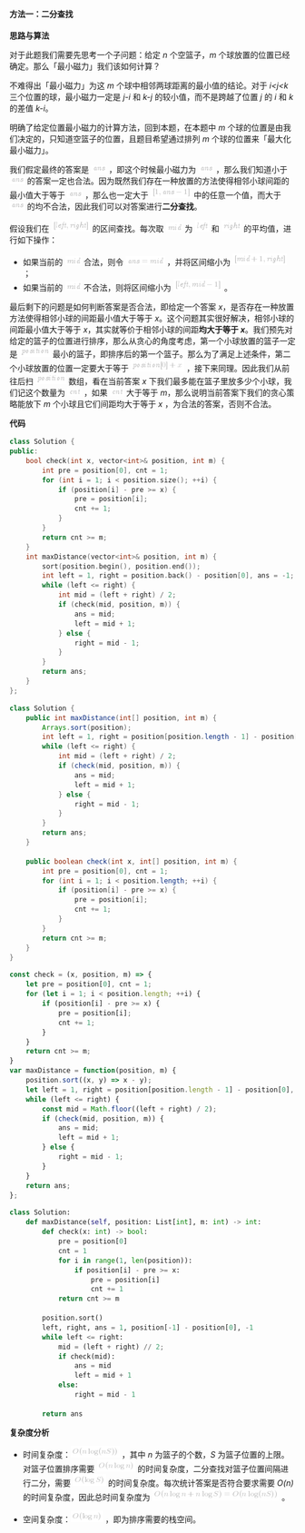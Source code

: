 #### 方法一：二分查找

**思路与算法**

对于此题我们需要先思考一个子问题：给定 *n* 个空篮子，*m* 个球放置的位置已经确定。那么「最小磁力」我们该如何计算？

不难得出「最小磁力」为这 *m* 个球中相邻两球距离的最小值的结论。对于 *i<j<k* 三个位置的球，最小磁力一定是 *j-i* 和 *k-j* 的较小值，而不是跨越了位置 *j* 的 *i* 和 *k* 的差值 *k-i*。

明确了给定位置最小磁力的计算方法，回到本题，在本题中 *m* 个球的位置是由我们决定的，只知道空篮子的位置，且题目希望通过排列 *m* 个球的位置来「最大化最小磁力」。

我们假定最终的答案是 ![\textit{ans} ](./p__textit{ans}_.png) ，即这个时候最小磁力为 ![\textit{ans} ](./p__textit{ans}_.png) ，那么我们知道小于 ![\textit{ans} ](./p__textit{ans}_.png)  的答案一定也合法。因为既然我们存在一种放置的方法使得相邻小球间距的最小值大于等于 ![\textit{ans} ](./p__textit{ans}_.png) ，那么也一定大于 ![\[1,\textit{ans}-1\] ](./p___1,textit{ans}_-_1__.png)  中的任意一个值，而大于 ![\textit{ans} ](./p__textit{ans}_.png)  的均不合法，因此我们可以对答案进行**二分查找**。

假设我们在 ![\[\textit{left},\textit{right}\] ](./p___textit{left},textit{right}__.png)  的区间查找。每次取 ![\textit{mid} ](./p__textit{mid}_.png)  为 ![\textit{left} ](./p__textit{left}_.png)  和 ![\textit{right} ](./p__textit{right}_.png)  的平均值，进行如下操作：

- 如果当前的 ![\textit{mid} ](./p__textit{mid}_.png)  合法，则令 ![\textit{ans}=\textit{mid} ](./p__textit{ans}=textit{mid}_.png) ，并将区间缩小为 ![\[\textit{mid}+1,\textit{right}\] ](./p___textit{mid}+1,textit{right}__.png) ；
- 如果当前的 ![\textit{mid} ](./p__textit{mid}_.png)  不合法，则将区间缩小为 ![\[\textit{left},\textit{mid}-1\] ](./p___textit{left},textit{mid}-1__.png) 。

最后剩下的问题是如何判断答案是否合法，即给定一个答案 *x*，是否存在一种放置方法使得相邻小球的间距最小值大于等于 *x*。这个问题其实很好解决，相邻小球的间距最小值大于等于 *x*，其实就等价于相邻小球的间距**均大于等于 *x***。我们预先对给定的篮子的位置进行排序，那么从贪心的角度考虑，第一个小球放置的篮子一定是 ![\textit{position} ](./p__textit{position}_.png)  最小的篮子，即排序后的第一个篮子。那么为了满足上述条件，第二个小球放置的位置一定要大于等于 ![\textit{position}\[0\]+x ](./p__textit{position}_0_+x_.png) ，接下来同理。因此我们从前往后扫 ![\textit{position} ](./p__textit{position}_.png)  数组，看在当前答案 *x* 下我们最多能在篮子里放多少个小球，我们记这个数量为 ![\textit{cnt} ](./p__textit{cnt}_.png) ，如果 ![\textit{cnt} ](./p__textit{cnt}_.png)  大于等于 *m*，那么说明当前答案下我们的贪心策略能放下 *m* 个小球且它们间距均大于等于 *x* ，为合法的答案，否则不合法。

**代码**

```C++ [sol1-C++]
class Solution {
public:
    bool check(int x, vector<int>& position, int m) {
        int pre = position[0], cnt = 1;
        for (int i = 1; i < position.size(); ++i) {
            if (position[i] - pre >= x) {
                pre = position[i];
                cnt += 1;
            }
        }
        return cnt >= m;
    }
    int maxDistance(vector<int>& position, int m) {
        sort(position.begin(), position.end());
        int left = 1, right = position.back() - position[0], ans = -1;
        while (left <= right) {
            int mid = (left + right) / 2;
            if (check(mid, position, m)) {
                ans = mid;
                left = mid + 1;
            } else {
                right = mid - 1;
            }
        }
        return ans;
    }
};
```

```Java [sol1-Java]
class Solution {
    public int maxDistance(int[] position, int m) {
        Arrays.sort(position);
        int left = 1, right = position[position.length - 1] - position[0], ans = -1;
        while (left <= right) {
            int mid = (left + right) / 2;
            if (check(mid, position, m)) {
                ans = mid;
                left = mid + 1;
            } else {
                right = mid - 1;
            }
        }
        return ans;
    }

    public boolean check(int x, int[] position, int m) {
        int pre = position[0], cnt = 1;
        for (int i = 1; i < position.length; ++i) {
            if (position[i] - pre >= x) {
                pre = position[i];
                cnt += 1;
            }
        }
        return cnt >= m;
    }
}
```

```JavaScript [sol1-JavaScript]
const check = (x, position, m) => {
    let pre = position[0], cnt = 1;
    for (let i = 1; i < position.length; ++i) {
        if (position[i] - pre >= x) {
            pre = position[i];
            cnt += 1;
        }
    }
    return cnt >= m;
}
var maxDistance = function(position, m) {
    position.sort((x, y) => x - y);
    let left = 1, right = position[position.length - 1] - position[0], ans = -1;
    while (left <= right) {
        const mid = Math.floor((left + right) / 2); 
        if (check(mid, position, m)) {
            ans = mid;
            left = mid + 1;
        } else {
            right = mid - 1;
        }
    }
    return ans;
};
```

```Python [sol1-Python3]
class Solution:
    def maxDistance(self, position: List[int], m: int) -> int:
        def check(x: int) -> bool:
            pre = position[0]
            cnt = 1
            for i in range(1, len(position)):
                if position[i] - pre >= x:
                    pre = position[i]
                    cnt += 1
            return cnt >= m

        position.sort()
        left, right, ans = 1, position[-1] - position[0], -1
        while left <= right:
            mid = (left + right) // 2;
            if check(mid):
                ans = mid
                left = mid + 1
            else:
                right = mid - 1
        
        return ans
```

**复杂度分析**

- 时间复杂度：![O(n\log(nS)) ](./p__O_nlog__nS___.png) ，其中 *n* 为篮子的个数，*S* 为篮子位置的上限。对篮子位置排序需要 ![O(n\logn) ](./p__O_nlog_n__.png)  的时间复杂度，二分查找对篮子位置间隔进行二分，需要 ![O(\logS) ](./p__O_log_S__.png)  的时间复杂度。每次统计答案是否符合要求需要 *O(n)* 的时间复杂度，因此总时间复杂度为 ![O(n\logn+n\logS)=O(n\log(nS)) ](./p__O_nlog_n+nlog_S__=_O_nlog__nS___.png) 。

- 空间复杂度：![O(\logn) ](./p__O_log_n__.png) ，即为排序需要的栈空间。